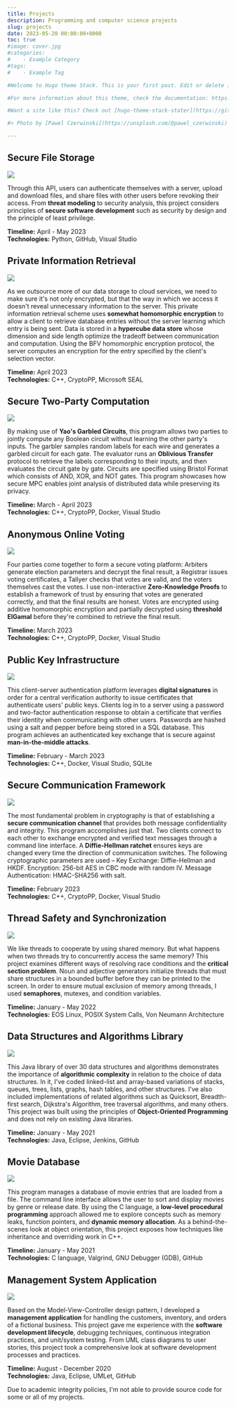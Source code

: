 ```yaml
---
title: Projects
description: Programming and computer science projects
slug: projects
date: 2023-05-20 00:00:00+0000
toc: true
#image: cover.jpg
#categories:
#    - Example Category
#tags:
#    - Example Tag

#Welcome to Hugo theme Stack. This is your first post. Edit or delete it, then start writing!

#For more information about this theme, check the documentation: https://docs.stack.jimmycai.com/

#Want a site like this? Check out [hugo-theme-stack-stater](https://github.com/CaiJimmy/#hugo-theme-stack-starter)

#> Photo by [Pawel Czerwinski](https://unsplash.com/@pawel_czerwinski) on [Unsplash](https://#unsplash.com/)

---
```


## Secure File Storage

![ ](cloud.jpg)

Through this API, users can authenticate themselves with a server, upload and download files, and share files with other users before revoking their access. From **threat modeling** to security analysis, this project considers principles of **secure software development** such as security by design and the principle of least privilege.

**Timeline:** April - May 2023  
**Technologies:** Python, GitHub, Visual Studio

## Private Information Retrieval

![ ](pir.jpg)

As we outsource more of our data storage to cloud services, we need to make sure it's not only encrypted, but that the way in which we access it doesn't reveal unnecessary information to the server. This private information retrieval scheme uses **somewhat homomorphic encryption** to allow a client to retrieve database entries without the server learning which entry is being sent. Data is stored in a **hypercube data store** whose dimension and side length optimize the tradeoff between communication and computation. Using the BFV homomorphic encryption protocol, the server computes an encryption for the entry specified by the client's selection vector.

**Timeline:** April 2023  
**Technologies:** C++, CryptoPP, Microsoft SEAL

## Secure Two-Party Computation

![ ](yao.jpg)

By making use of **Yao's Garbled Circuits**, this program allows two parties to jointly compute any Boolean circuit without learning the other party's inputs. The garbler samples random labels for each wire and generates a garbled circuit for each gate. The evaluator runs an **Oblivious Transfer** protocol to retrieve the labels corresponding to their inputs, and then evaluates the circuit gate by gate. Circuits are specified using Bristol Format which consists of AND, XOR, and NOT gates. This program showcases how secure MPC enables joint analysis of distributed data while preserving its privacy.

**Timeline:** March - April 2023  
**Technologies:** C++, CryptoPP, Docker, Visual Studio

## Anonymous Online Voting

![ ](vote.jpg)

Four parties come together to form a secure voting platform: Arbiters generate election parameters and decrypt the final result, a Registrar issues voting certificates, a Tallyer checks that votes are valid, and the voters themselves cast the votes. I use non-interactive **Zero-Knowledge Proofs** to establish a framework of trust by ensuring that votes are generated correctly, and that the final results are honest. Votes are encrypted using additive homomorphic encryption and partially decrypted using **threshold ElGamal** before they're combined to retrieve the final result.

**Timeline:** March 2023  
**Technologies:** C++, CryptoPP, Docker, Visual Studio

## Public Key Infrastructure

![ ](certificate.jpg)

This client-server authentication platform leverages **digital signatures** in order for a central verification authority to issue certificates that authenticate users' public keys. Clients log in to a server using a password and two-factor authentication response to obtain a certificate that verifies their identity when communicating with other users. Passwords are hashed using a salt and pepper before being stored in a SQL database. This program achieves an authenticated key exchange that is secure against **man-in-the-middle attacks**.

**Timeline:** February - March 2023  
**Technologies:** C++, Docker, Visual Studio, SQLite

## Secure Communication Framework

![ ](signal.jpg)

The most fundamental problem in cryptography is that of establishing a **secure communication channel** that provides both message confidentiality and integrity. This program accomplishes just that. Two clients connect to each other to exchange encrypted and verified text messages through a command line interface. A **Diffie-Hellman ratchet** ensures keys are changed every time the direction of communication switches. The following cryptographic parameters are used – Key Exchange: Diffie-Hellman and HKDF. Encryption: 256-bit AES in CBC mode with random IV. Message Authentication: HMAC-SHA256 with salt.

**Timeline:** February 2023  
**Technologies:** C++, CryptoPP, Docker, Visual Studio

## Thread Safety and Synchronization

![ ](clock.jpg)

We like threads to cooperate by using shared memory. But what happens when two threads try to concurrently access the same memory? This project examines different ways of resolving race conditions and the **critical section problem**. Noun and adjective generators initialize threads that must share structures in a bounded buffer before they can be printed to the screen. In order to ensure mutual exclusion of memory among threads, I used **semaphores**, mutexes, and condition variables.

**Timeline:** January - May 2022  
**Technologies:** EOS Linux, POSIX System Calls, Von Neumann Architecture

## Data Structures and Algorithms Library

![ ](structures.jpg)

This Java library of over 30 data structures and algorithms demonstrates the importance of **algorithmic complexity** in relation to the choice of data structures. In it, I've coded linked-list and array-based variations of stacks, queues, trees, lists, graphs, hash tables, and other structures. I've also included implementations of related algorithms such as Quicksort, Breadth-first search, Dijkstra's Algorithm, tree traversal algorithms, and many others. This project was built using the principles of **Object-Oriented Programming** and does not rely on existing Java libraries.

**Timeline:** January - May 2021  
**Technologies:** Java, Eclipse, Jenkins, GitHub

## Movie Database

![ ](database.jpg)

This program manages a database of movie entries that are loaded from a file. The command line interface allows the user to sort and display movies by genre or release date. By using the C language, a **low-level procedural programming** approach allowed me to explore concepts such as memory leaks, function pointers, and **dynamic memory allocation**. As a behind-the-scenes look at object orientation, this project exposes how techniques like inheritance and overriding work in C++.

**Timeline:** January - May 2021  
**Technologies:** C language, Valgrind, GNU Debugger (GDB), GitHub

## Management System Application

![ ](management.jpg)

Based on the Model-View-Controller design pattern, I developed a **management application** for handling the customers, inventory, and orders of a fictional business. This project gave me experience with the **software development lifecycle**, debugging techniques, continuous integration practices, and unit/system testing. From UML class diagrams to user stories, this project took a comprehensive look at software development processes and practices.

**Timeline:** August - December 2020  
**Technologies:** Java, Eclipse, UMLet, GitHub

Due to academic integrity policies, I'm not able to provide source code for some or all of my projects.
